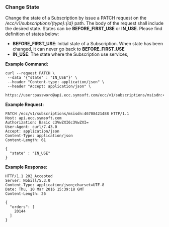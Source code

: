 ### Change State

Change the state of a Subscription by issue a PATCH request on the _/ecc/v1/subscriptions/{type}:{id}_ path. The body of the request shall include the desired state. States can be **BEFORE\_FIRST\_USE** or **IN\_USE**. Please find definition of states below:

* **BEFORE\_FIRST\_USE**: Initial state of a Subscription. When state has been changed, it can never go back to **BEFORE\_FIRST\_USE**
* **IN\_USE**: The state where the Subscription use services,

**Example Command:**

```
curl --request PATCH \
 --data '{"state" : "IN_USE"}' \
 --header "Content-type: application/json" \
 --header "Accept: application/json" \
 https://user:password@api.ecc.symsoft.com/ecc/v1/subscriptions/msisdn:46708421488
```

**Example Request:**

```
PATCH /ecc/v1/subscriptions/msisdn:46708421488 HTTP/1.1
Host: api.ecc.symsoft.com
Authorization: Basic c3VwZXI6c3VwZXI=
User-Agent: curl/7.43.0
Accept: application/json
Content-Type: application/json
Content-Length: 61

{
  "state" : "IN_USE"
}
```

**Example Response:**

```
HTTP/1.1 202 Accepted
Server: Nobill/5.3.0
Content-Type: application/json;charset=UTF-8
Date: Thu, 10 Mar 2016 15:39:18 GMT
Content-Length: 26

{
  "orders": [
    20144
  ]
}
```



